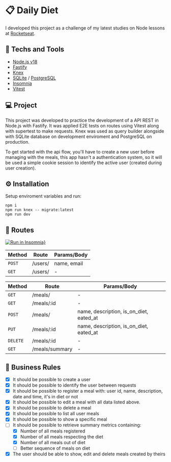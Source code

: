 # 📋 Daily Diet
I developed this project as a challenge of my latest studies on Node lessons at [Rocketseat](https://www.rocketseat.com.br).

## 🚀 Techs and Tools
- [Node.js v18](https://nodejs.org/)
- [Fastify](https://fastify.dev)
- [Knex](https://knexjs.org/)
- [SQLite](https://www.sqlite.org) / [PostgreSQL](https://www.postgresql.org/)
- [Insomnia](https://insomnia.rest/)
- [Vitest](https://vitest.dev/)

## 💻 Project
This project was developed to practice the development of a API REST in Node.js with Fastify. It was applied E2E tests on routes using Vitest along with supertest to make requests. Knex was used as query builder alongside with SQLite database on development enviroment and PostgreSQL on production. 

To get started with the api flow, you'll have to create a new user before managing with the meals, this app hasn't a authentication system, so it will be used a simple cookie session to identify the active user (created during user creation).

## ⚙️ Installation
Setup enviroment variables and run:
```shell
npm i
npm run knex -- migrate:latest 
npm run dev
```

## 🔗 Routes
<!-- Add URLINHERE.JSON to insominia collection -->
[![Run in Insomnia}](https://insomnia.rest/images/run.svg)](https://insomnia.rest/run/?label=Ignite%20Node.js%3A%20Daily%20Diet%0A&uri=URLINHERE.JSON)

| Method     | Route          | Params/Body                             |
| ---------- | -------------- | ----------------------------------------|
| ``POST``   | /users/        | name, email                             |
| ``GET``    | /users/        | -                                       |


| Method     | Route          | Params/Body                             |
| ---------- | -------------- | ----------------------------------------|
| ``GET``    | /meals/        | -                                       |
| ``GET``    | /meals/:id     | -                                       |
| ``POST``   | /meals/        | name, description, is_on_diet, eated_at |
| ``PUT``    | /meals/:id     | name, description, is_on_diet, eated_at |
| ``DELETE`` | /meals/:id     | -                                       |
| ``GET``    | /meals/summary | -                                       |


## 🔖 Business Rules
- [x] It should be possible to create a user
- [x] It should be possible to identify the user between requests
- [x] It should be possible to register a meal with: user id, name, description, date and time, it's in diet or not
- [x] It should be possible to edit a meal with all data listed above.
- [x] It should be possible to delete a meal
- [x] It should be possible to list all user meals
- [x] It should be possible to show a specific meal
- [ ] It should be possible to retrieve summary metrics containing:
    - [x] Number of all meals registered
    - [x] Number of all meals respecting the diet
    - [x] Number of all meals out of diet
    - [ ] Better sequence of meals on diet
- [x] The user should be able to show, edit and delete meals created by theirs